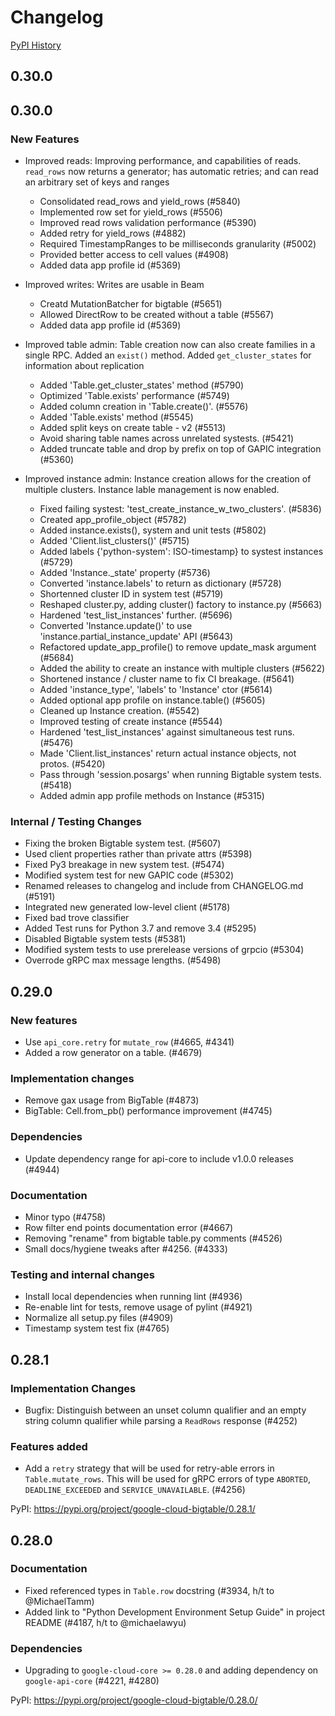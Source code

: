 # Changelog

[PyPI History][1]

[1]: https://pypi.org/project/google-cloud-bigtable/#history

## 0.30.0

## 0.30.0

### New Features

- Improved reads: Improving performance, and capabilities of reads.  `read_rows` now returns a generator; has automatic retries; and can read an arbitrary set of keys and ranges
  - Consolidated read_rows and yield_rows (#5840)
  - Implemented row set for yield_rows  (#5506)
  - Improved read rows validation performance (#5390)
  - Added retry for yield_rows (#4882)
  - Required TimestampRanges to be milliseconds granularity (#5002)
  - Provided better access to cell values  (#4908)
  - Added data app profile id  (#5369)

- Improved writes: Writes are usable in Beam
  - Creatd MutationBatcher for bigtable (#5651)
  - Allowed DirectRow to be created without a table (#5567)
  - Added data app profile id  (#5369)


- Improved table admin: Table creation now can also create families in a single RPC.  Added an `exist()` method.  Added `get_cluster_states` for information about replication
  - Added 'Table.get_cluster_states' method (#5790)
  - Optimized 'Table.exists' performance (#5749)
  - Added column creation in 'Table.create()'. (#5576)
  - Added 'Table.exists' method (#5545)
  - Added split keys on create table - v2 (#5513)
  - Avoid sharing table names across unrelated systests. (#5421)
  - Added truncate table and drop by prefix on top of GAPIC integration (#5360)

- Improved instance admin: Instance creation allows for the creation of multiple clusters.  Instance lable management is now enabled.  
  - Fixed failing systest: 'test_create_instance_w_two_clusters'. (#5836)
  - Created app_profile_object (#5782)
  - Added instance.exists(), system and unit tests (#5802)
  - Added 'Client.list_clusters()' (#5715)
  - Added labels {'python-system': ISO-timestamp} to systest instances (#5729)
  - Added 'Instance._state' property (#5736)
  - Converted 'instance.labels' to return as dictionary (#5728)
  - Shortenned cluster ID in system test (#5719)
  - Reshaped cluster.py, adding cluster() factory to instance.py (#5663)
  - Hardened 'test_list_instances' further. (#5696)
  - Converted 'Instance.update()' to use 'instance.partial_instance_update' API (#5643)
  - Refactored update_app_profile() to remove update_mask argument (#5684)
  - Added the ability to create an instance with multiple clusters (#5622)
  - Shortened instance / cluster name to fix CI breakage. (#5641)
  - Added 'instance_type', 'labels' to 'Instance' ctor (#5614)
  - Added optional app profile on instance.table() (#5605)
  - Cleaned up Instance creation. (#5542)
  - Improved testing of create instance (#5544)
  - Hardened 'test_list_instances' against simultaneous test runs. (#5476)
  - Made 'Client.list_instances' return actual instance objects, not protos. (#5420)
  - Pass through 'session.posargs' when running Bigtable system tests. (#5418)
  - Added admin app profile methods on Instance (#5315)

### Internal / Testing Changes
- Fixing the broken Bigtable system test. (#5607)
- Used client properties rather than private attrs (#5398)
- Fixed Py3 breakage in new system test. (#5474)
- Modified system test for new GAPIC code (#5302)
- Renamed releases to changelog and include from CHANGELOG.md (#5191)
- Integrated new generated low-level client (#5178)
- Fixed bad trove classifier
- Added Test runs for Python 3.7 and remove 3.4 (#5295)
- Disabled Bigtable system tests (#5381)
- Modified system tests to use prerelease versions of grpcio (#5304)
- Overrode gRPC max message lengths. (#5498)

## 0.29.0

### New features

- Use `api_core.retry` for `mutate_row` (#4665, #4341)
- Added a row generator on a table. (#4679)

### Implementation changes

- Remove gax usage from BigTable (#4873)
- BigTable: Cell.from_pb() performance improvement (#4745)

### Dependencies

- Update dependency range for api-core to include v1.0.0 releases (#4944)

### Documentation

- Minor typo (#4758)
- Row filter end points documentation error (#4667)
- Removing "rename" from bigtable table.py comments (#4526)
- Small docs/hygiene tweaks after #4256. (#4333)

### Testing and internal changes

- Install local dependencies when running lint (#4936)
- Re-enable lint for tests, remove usage of pylint (#4921)
- Normalize all setup.py files (#4909)
- Timestamp system test fix (#4765)

## 0.28.1

### Implementation Changes

- Bugfix: Distinguish between an unset column qualifier and an empty string
  column qualifier while parsing a `ReadRows` response (#4252)

### Features added

- Add a ``retry`` strategy that will be used for retry-able errors
  in ``Table.mutate_rows``. This will be used for gRPC errors of type
  ``ABORTED``, ``DEADLINE_EXCEEDED`` and ``SERVICE_UNAVAILABLE``. (#4256)

PyPI: https://pypi.org/project/google-cloud-bigtable/0.28.1/

## 0.28.0

### Documentation

- Fixed referenced types in `Table.row` docstring (#3934, h/t to
  @MichaelTamm)
- Added link to "Python Development Environment Setup Guide" in
  project README (#4187, h/t to @michaelawyu)

### Dependencies

- Upgrading to `google-cloud-core >= 0.28.0` and adding dependency
  on `google-api-core` (#4221, #4280)

PyPI: https://pypi.org/project/google-cloud-bigtable/0.28.0/
